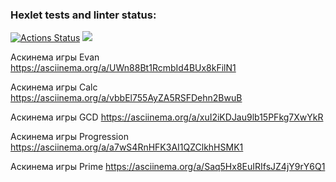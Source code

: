 ### Hexlet tests and linter status:
[![Actions Status](https://github.com/Grad566/java-project-61/actions/workflows/hexlet-check.yml/badge.svg)](https://github.com/Grad566/java-project-61/actions)
<a href="https://codeclimate.com/github/Grad566/java-project-61/maintainability"><img src="https://api.codeclimate.com/v1/badges/4a9872fdad3e12bcf6c7/maintainability" /></a>

Аскинема игры Evan
https://asciinema.org/a/UWn88Bt1RcmbId4BUx8kFilN1

Аскинема игры Calc
https://asciinema.org/a/vbbEl755AyZA5RSFDehn2BwuB

Аскинема игры GCD
https://asciinema.org/a/xuI2iKDJau9lb15PFkg7XwYkR

Аскинема игры Progression
https://asciinema.org/a/a7wS4RnHFK3AI1QZClkhHSMK1

Аскинема игры Prime
https://asciinema.org/a/Saq5Hx8EuIRIfsJZ4jY9rY6Q1
